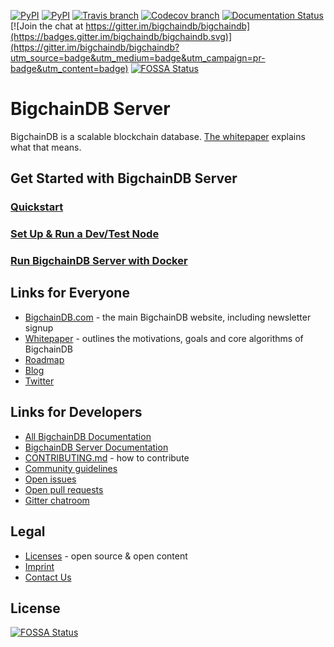 [![PyPI](https://img.shields.io/pypi/status/bigchaindb.svg?maxAge=2592000)](https://pypi.python.org/pypi/BigchainDB)
[![PyPI](https://img.shields.io/pypi/v/bigchaindb.svg)](https://pypi.python.org/pypi/BigchainDB)
[![Travis branch](https://img.shields.io/travis/bigchaindb/bigchaindb/master.svg)](https://travis-ci.org/bigchaindb/bigchaindb)
[![Codecov branch](https://img.shields.io/codecov/c/github/bigchaindb/bigchaindb/master.svg)](https://codecov.io/github/bigchaindb/bigchaindb?branch=master)
[![Documentation Status](https://readthedocs.org/projects/bigchaindb-server/badge/?version=latest)](https://docs.bigchaindb.com/projects/server/en/latest/)
[![Join the chat at https://gitter.im/bigchaindb/bigchaindb](https://badges.gitter.im/bigchaindb/bigchaindb.svg)](https://gitter.im/bigchaindb/bigchaindb?utm_source=badge&utm_medium=badge&utm_campaign=pr-badge&utm_content=badge)
[![FOSSA Status](https://app.fossa.io/api/projects/git%2Bgithub.com%2FvonBlasberg%2Fbigchaindb.svg?type=shield)](https://app.fossa.io/projects/git%2Bgithub.com%2FvonBlasberg%2Fbigchaindb?ref=badge_shield)


# BigchainDB Server

BigchainDB is a scalable blockchain database. [The whitepaper](https://www.bigchaindb.com/whitepaper/) explains what that means.

## Get Started with BigchainDB Server

### [Quickstart](https://docs.bigchaindb.com/projects/server/en/latest/quickstart.html)
### [Set Up & Run a Dev/Test Node](https://docs.bigchaindb.com/projects/server/en/latest/dev-and-test/setup-run-node.html)
### [Run BigchainDB Server with Docker](https://docs.bigchaindb.com/projects/server/en/latest/appendices/run-with-docker.html)

## Links for Everyone

* [BigchainDB.com](https://www.bigchaindb.com/) - the main BigchainDB website, including newsletter signup
* [Whitepaper](https://www.bigchaindb.com/whitepaper/) - outlines the motivations, goals and core algorithms of BigchainDB
* [Roadmap](https://github.com/bigchaindb/org/blob/master/ROADMAP.md)
* [Blog](https://medium.com/the-bigchaindb-blog)
* [Twitter](https://twitter.com/BigchainDB)

## Links for Developers

* [All BigchainDB Documentation](https://docs.bigchaindb.com/en/latest/)
* [BigchainDB Server Documentation](https://docs.bigchaindb.com/projects/server/en/latest/index.html)
* [CONTRIBUTING.md](CONTRIBUTING.md) - how to contribute
* [Community guidelines](CODE_OF_CONDUCT.md)
* [Open issues](https://github.com/bigchaindb/bigchaindb/issues)
* [Open pull requests](https://github.com/bigchaindb/bigchaindb/pulls)
* [Gitter chatroom](https://gitter.im/bigchaindb/bigchaindb)

## Legal

* [Licenses](LICENSES.md) - open source & open content
* [Imprint](https://www.bigchaindb.com/imprint/)
* [Contact Us](https://www.bigchaindb.com/contact/)


## License
[![FOSSA Status](https://app.fossa.io/api/projects/git%2Bgithub.com%2FvonBlasberg%2Fbigchaindb.svg?type=large)](https://app.fossa.io/projects/git%2Bgithub.com%2FvonBlasberg%2Fbigchaindb?ref=badge_large)
